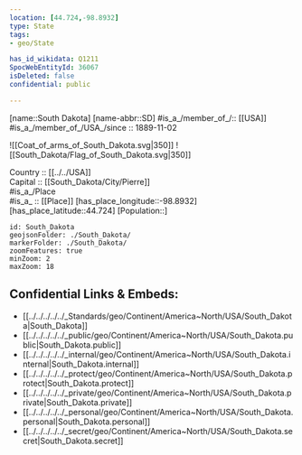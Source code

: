 ```yaml
---
location: [44.724,-98.8932] 
type: State
tags:
- geo/State

has_id_wikidata: Q1211
SpocWebEntityId: 36067
isDeleted: false
confidential: public

---
```

[name::South Dakota] 
[name-abbr::SD] 
#is_a_/member_of_/:: [[USA]]
#is_a_/member_of_/USA_/since :: 1889-11-02 


![[Coat_of_arms_of_South_Dakota.svg|350]] 
![[South_Dakota/Flag_of_South_Dakota.svg|350]]  


Country :: [[../../USA]]  
Capital :: [[South_Dakota/City/Pierre]]  
#is_a_/Place  
#is_a_ :: [[Place]] 
[has_place_longitude::-98.8932] 
[has_place_latitude::44.724] 
[Population::] 



```leaflet
id: South_Dakota
geojsonFolder: ./South_Dakota/
markerFolder: ./South_Dakota/
zoomFeatures: true 
minZoom: 2 
maxZoom: 18
```


## Confidential Links & Embeds: 
- [[../../../../../_Standards/geo/Continent/America~North/USA/South_Dakota|South_Dakota]] 
- [[../../../../../_public/geo/Continent/America~North/USA/South_Dakota.public|South_Dakota.public]] 
- [[../../../../../_internal/geo/Continent/America~North/USA/South_Dakota.internal|South_Dakota.internal]] 
- [[../../../../../_protect/geo/Continent/America~North/USA/South_Dakota.protect|South_Dakota.protect]] 
- [[../../../../../_private/geo/Continent/America~North/USA/South_Dakota.private|South_Dakota.private]] 
- [[../../../../../_personal/geo/Continent/America~North/USA/South_Dakota.personal|South_Dakota.personal]] 
- [[../../../../../_secret/geo/Continent/America~North/USA/South_Dakota.secret|South_Dakota.secret]] 

